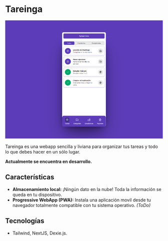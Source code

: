 # Tareinga

![](./public/showcase/showcase1.png)

Tareinga es una webapp sencilla y liviana para organizar tus tareas y todo lo que debes hacer en un sólo lugar.

**Actualmente se encuentra en desarrollo.**

## Características

- **Almacenamiento local:** ¡Ningún dato en la nube! Toda la información se queda en tu dispositivo.
- **Progressive WebApp (PWA):** Instala una aplicación movil desde tu navegador totalmente compatible con tu sistema operativo. *(ToDo)*

## Tecnologías

- Tailwind, NextJS, Dexie.js.
